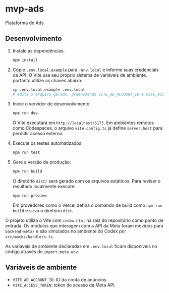 # mvp-ads
Plataforma de Ads

## Desenvolvimento

1. Instale as dependências:
   ```bash
   npm install
   ```

2. Copie `.env.local.example` para `.env.local` e informe suas credenciais da API. O Vite usa seu próprio sistema de variáveis de ambiente, portanto utilize as chaves abaixo:
   ```bash
   cp .env.local.example .env.local
   # edite o arquivo gerado, preenchendo VITE_AD_ACCOUNT_ID e VITE_ACCESS_TOKEN
   ```

3. Inicie o servidor de desenvolvimento:
   ```bash
   npm run dev
   ```
   O Vite executará em `http://localhost:5173`. Em ambientes remotos como
   Codespaces, o arquivo `vite.config.ts` já define `server.host` para permitir
   acesso externo.

4. Execute os testes automatizados:
   ```bash
   npm run test
   ```

5. Gere a versão de produção:
   ```bash
   npm run build
   ```
   O diretório `dist/` será gerado com os arquivos estáticos. Para revisar o
   resultado localmente execute:
   ```bash
   npm run preview
   ```
   Em provedores como o Vercel defina o comando de build como `npm run build`
   e sirva o diretório `dist`.

O projeto utiliza o Vite com `index.html` na raiz do repositório como ponto de entrada.
Os módulos que interagem com a API da Meta foram movidos para `backend-meta/` e
são simulados no ambiente do Codex por `src/mocks/handlers.ts`.

As variáveis de ambiente declaradas em `.env.local` ficam disponíveis no código
através de `import.meta.env`.

## Variáveis de ambiente

- `VITE_AD_ACCOUNT_ID`: ID da conta de anúncios.
- `VITE_ACCESS_TOKEN`: token de acesso da Meta API.
